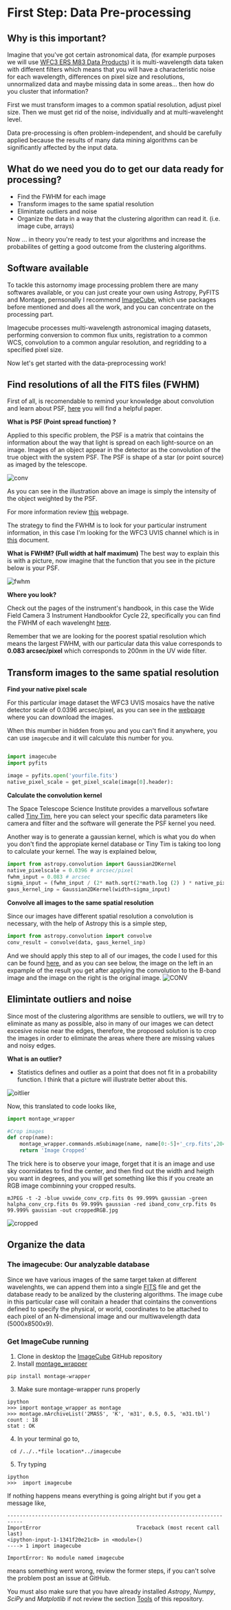 First Step: Data Pre-processing
=================

Why is this important?
-----------------
Imagine that you've got certain astronomical data, (for example purposes we will use [WFC3 ERS M83 Data Products](http://archive.stsci.edu/prepds/wfc3ers/m83datalist.html)) it is multi-wavelength data taken with different filters which means that you will have a characteristic noise for each wavelength, differences on pixel size and resolutions, unnormalized data and maybe missing data in some areas... then how do you cluster that information?

First we must transform images to a common spatial resolution, adjust pixel size. Then we must get rid of the noise, individually and at multi-wavelenght level.

Data pre-processing is often problem-independent, and should be carefully applied because the results of many data mining algorithms can be significantly affected by the input data.

What do we need you do to get our data ready for processing?
-----------------
* Find the FWHM for each image
* Transform images to the same spatial resolution
* Elimintate outliers and noise
* Organize the data in a way that the clustering algorithm can read it. (i.e. image cube, arrays)
 
Now ... in theory you're ready to test your algorithms and increase the probabilites of getting a good outcome from the clustering algorithms.

Software available
-----------------
To tackle this astornomy image processing problem there are many softwares available, or you can just create your own using Astropy, PyFITS and Montage, pernsonally I recommend [ImageCube](https://github.com/sophiathl/imagecube.git),
 which use packages before mentioned and does all the work, and you can concentrate on the processing part.
 
 Imagecube processes multi-wavelength astronomical imaging datasets, performing conversion to common flux units,
 registration to a common WCS, convolution to a common angular resolution, and regridding to a specified pixel size.
 
 Now let's get started with the data-preprocessing work!
 
Find resolutions of all the FITS files (FWHM)
----------------- 
First of all, is recomendable to remind your knowledge about convolution and learn about PSF, [here](http://www.jstor.org/stable/pdfplus/10.1086/662219.pdf?acceptTC=true) you will find a helpful paper.

**What is PSF (Point spread function) ?**

Applied to this specific problem, the PSF is a matrix that cointains the information about the way that light is spread on each light-source on an image. Images of an object appear in the detector as the convolution of the true object with the system PSF.
The PSF is shape of a star (or point source) as imaged by the telescope.

![conv](https://raw.githubusercontent.com/LaurethTeX/Clustering/c984066ad84abfbd090745092fdfa041ea9f5998/ConvolutionSimp_1.png)

As you can see in the illustration above an image is simply the intensity of the object weighted by the PSF.

For more information review [this](http://exoplanet.as.arizona.edu/~lclose/a302/lecture9/Lecture_9.html) webpage.

The strategy to find the FWHM is to look for your particular instrument information, in this case I'm looking for the WFC3 UVIS channel which is in [this](http://www.stsci.edu/institute/org/telescopes/Reports/ISR-TEL-2010-01) document.

**What is FWHM? (Full width at half maximum)**
The best way to explain this is with a picture, now imagine that the function that you see in the picture below is your PSF.

![fwhm](https://raw.githubusercontent.com/LaurethTeX/Clustering/9e5b09002afd67628b3780ac83ed9a1fd42562e1/360px-FWHM.png)

**Where you look?**

Check out the pages of the instrument's handbook, in this case the Wide Field Camera 3 Instrument Handbookfor Cycle 22, specifically you can find the FWHM of each wavelenght [here](http://www.stsci.edu/hst/wfc3/documents/handbooks/currentIHB/c06_uvis07.html#391844).

Remember that we are looking for the poorest spatial resolution which means the largest FWHM, with our particular data this value corresponds to **0.083 arcsec/pixel** which corresponds to 200nm in the UV wide filter.


Transform images to the same spatial resolution
----------------- 
**Find your native pixel scale**

For this particular image dataset the WFC3 UVIS mosaics have the native detector scale of 0.0396 arcsec/pixel, as you can see in the [webpage](http://archive.stsci.edu/prepds/wfc3ers/m83datalist.html) where you can download the images.

When this mumber in hidden from you and you can't find it anywhere, you can use `imagecube` and it will calculate this number for you.
```python

import imagecube
import pyfits

image = pyfits.open('yourfile.fits')
native_pixel_scale = get_pixel_scale(image[0].header):

```

**Calculate the convolution kernel**

The Space Telescope Science Institute provides a marvellous sofwtare called [Tiny Tim](http://www.stsci.edu/hst/observatory/focus/TinyTim), here you can select your specific data parameters like camera and filter and the software will generate the PSF kernel you need.

Another way is to generate a gaussian kernel, which is what you do when you don't find the appropiate kernel database or Tiny Tim is taking too long to calculate your kernel. The way is explained below,
```python
import from astropy.convolution import Gaussian2DKernel
native_pixelscale = 0.0396 # arcsec/pixel
fwhm_input = 0.083 # arcsec
sigma_input = (fwhm_input / (2* math.sqrt(2*math.log (2) ) * native_pixelscale))
gaus_kernel_inp = Gaussian2DKernel(width=sigma_input)
```

**Convolve all images to the same spatial resolution**

Since our images have different spatial resolution a convolution is necessary, with the help of Astropy this is a simple step,
```python
import from astropy.convolution import convolve
conv_result = convolve(data, gaus_kernel_inp)
```
And we should apply this step to all of our images, the code I used for this can be found [here](https://github.com/LaurethTeX/Clustering/blob/master/convolution.py), and as you can see below, the image on the left in an expample of the result you get after applying the convolution to the B-band image and the image on the right is the original image.
![CONV](https://raw.githubusercontent.com/LaurethTeX/Clustering/bce9a87a243002b553fdeafa3b8e92f105a3e513/conv.jpg)

Elimintate outliers and noise
-----------------
Since most of the clustering algorithms are sensible to outliers, we will try to eliminate as many as possible, also in many of our images we can detect excesive noise near the edges, therefore, the proposed solution is to crop the images in order to eliminate the areas where there are missing values and noisy edges.

**What is an outlier?**

* Statistics defines and outlier as a point that does not fit in a probability function.
I think that a picture will illustrate better about this.

![oitlier](https://raw.githubusercontent.com/LaurethTeX/Clustering/ab24e961e65b94f59d733f7d628475992b9b3620/outliers1.jpg)

Now, this translated to code looks like,
```python
import montage_wrapper

#Crop images
def crop(name):
    montage_wrapper.commands.mSubimage(name, name[0:-5]+'_crp.fits',204.2683,-29.839535, xsize=0.03930, debug=False, all_pixels=False, hdu=None, status_file=None, ysize=0.07907)
    return 'Image Cropped'
```
The trick here is to observe your image, forget that it is an image and use sky coornidates to find the center, and then find out the width and heigth you want in degrees, and you will get something like this if you create an RGB image combinning your cropped results.
```shell
mJPEG -t -2 -blue uvwide_conv_crp.fits 0s 99.999% gaussian -green halpha_conv_crp.fits 0s 99.999% gaussian -red iband_conv_crp.fits 0s 99.999% gaussian -out croppedRGB.jpg
```

![cropped](https://raw.githubusercontent.com/LaurethTeX/Clustering/86cfabfbd52e54ffd98a979d7fe7fbe2b3f535e3/croppedRGB-2.jpg)

Organize the data
-----------------

### The imagecube: Our analyzable database

Since we have various images of the same target taken at different wavelenghts, we can append them into a single [FITS](http://fits.gsfc.nasa.gov/fits_wcs.html) file and get the database ready to be analized by the clustering algorithms. 
The image cube in this particular case will conitain a header that cointains the conventions defined to specify the physical, or world, coordinates to be attached to each pixel of an N-dimensional image and our multiwavelength data (5000x8500x9).

### Get ImageCube running

1. Clone in desktop the [ImageCube](https://github.com/sophiathl/imagecube.git) GitHub repository
2. Install [montage_wrapper](http://www.astropy.org/montage-wrapper/)

  ```
  pip install montage-wrapper
  ```
3. Make sure montage-wrapper runs properly

  ```
  ipython
  >>> import montage_wrapper as montage
  >>> montage.mArchiveList('2MASS', 'K', 'm31', 0.5, 0.5, 'm31.tbl')
  count : 18
  stat : OK
  ```
4. In your terminal go to,

  ```
   cd /../..*file location*../imagecube
  ```
5. Try typing

  ```
  ipython
  >>>  import imagecube
  ```
  
If nothing happens means everything is going alright but if you get a message like,

  ```
  ---------------------------------------------------------------------------
  ImportError                               Traceback (most recent call last)
  <ipython-input-1-1341f20e21c8> in <module>()
  ----> 1 import imagecube
  
  ImportError: No module named imagecube
  ```
  
means something went wrong, review the former steps, if you can't solve the problem post an issue at GitHub.

You must also make sure that you have already installed *Astropy*, *Numpy*, *SciPy* and *Matplotlib* if not review the section [Tools](https://github.com/LaurethTeX/Clustering/blob/master/Tools.md) of this repository.
